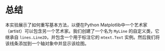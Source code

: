 # 总结

本实验展示了如何重写基本方法，以便在Python Matplotlib中一个艺术家（artist）可以包含另一个艺术家。我们创建了一个名为 `MyLine` 的自定义类，它继承自 `lines.Line2D`，并包含一个用于标注它的 `mtext.Text` 实例。然后我们将该线条添加到一个轴对象中并显示该绘图。
